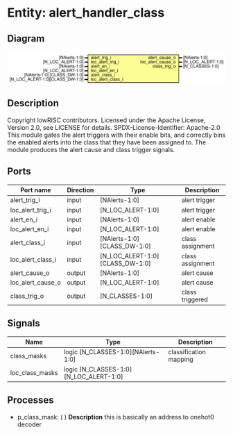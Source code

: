 # Entity: alert_handler_class

## Diagram

![Diagram](alert_handler_class.svg "Diagram")
## Description

Copyright lowRISC contributors.
 Licensed under the Apache License, Version 2.0, see LICENSE for details.
 SPDX-License-Identifier: Apache-2.0
 This module gates the alert triggers with their enable bits, and correctly bins
 the enabled alerts into the class that they have been assigned to. The module
 produces the alert cause and class trigger signals.
 
## Ports

| Port name         | Direction | Type                            | Description      |
| ----------------- | --------- | ------------------------------- | ---------------- |
| alert_trig_i      | input     | [NAlerts-1:0]                   | alert trigger    |
| loc_alert_trig_i  | input     | [N_LOC_ALERT-1:0]               | alert trigger    |
| alert_en_i        | input     | [NAlerts-1:0]                   | alert enable     |
| loc_alert_en_i    | input     | [N_LOC_ALERT-1:0]               | alert enable     |
| alert_class_i     | input     | [NAlerts-1:0]    [CLASS_DW-1:0] | class assignment |
| loc_alert_class_i | input     | [N_LOC_ALERT-1:0][CLASS_DW-1:0] | class assignment |
| alert_cause_o     | output    | [NAlerts-1:0]                   | alert cause      |
| loc_alert_cause_o | output    | [N_LOC_ALERT-1:0]               | alert cause      |
| class_trig_o      | output    | [N_CLASSES-1:0]                 | class triggered  |
## Signals

| Name            | Type                                   | Description             |
| --------------- | -------------------------------------- | ----------------------- |
| class_masks     | logic [N_CLASSES-1:0][NAlerts-1:0]     | classification mapping  |
| loc_class_masks | logic [N_CLASSES-1:0][N_LOC_ALERT-1:0] |                         |
## Processes
- p_class_mask: (  )
**Description**
this is basically an address to onehot0 decoder

